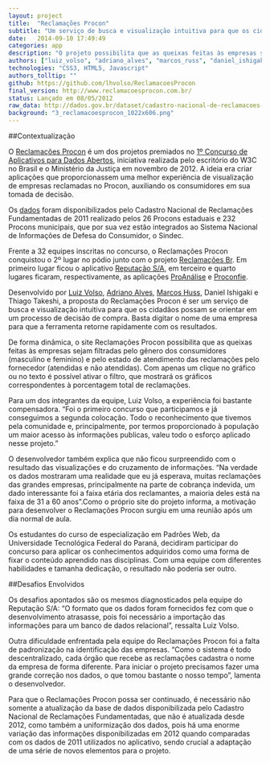 ```yaml
---
layout: project
title:  "Reclamações Procon"
subtitle: "Um serviço de busca e visualização intuitiva para que os cidadãos possam se orientar em um processo de decisão de compra"
date:   2014-09-10 17:49:49
categories: app
description: "O projeto possibilita que as queixas feitas às empresas sejam filtradas pelo gênero dos consumidores e pelo estado de atendimento das reclamações pelo fornecedor. Com apenas um clique no gráfico ou no texto é possível ativar o filtro, que mostrará os gráficos correspondentes à porcentagem total de reclamações."
authors: ["luiz_volso", "adriano_alves", "marcos_russ", "daniel_ishigaki", "thiago_takeshi"]
technologies: "CSS3, HTML5, Javascript"
authors_tolltip: ""
github: https://github.com/lhvolso/ReclamacoesProcon
final_version: http://www.reclamacoesprocon.com.br/
status: Lançado em 08/05/2012
raw_data: http://dados.gov.br/dataset/cadastro-nacional-de-reclamacoes-fundamentadas-procons-sindec
background: "3_reclamacoesprocon_1022x606.png"
---
```


##Contextualização

O [Reclamações Procon](http://www.reclamacoesprocon.com.br/) é um dos projetos premiados no [1º Concurso de Aplicativos para Dados Abertos](http://www.w3c.br/Noticias/CerimoniaDePremiacaoDo1ConcursoDeDadosAbertosW3cmj), iniciativa realizada pelo escritório do W3C no Brasil e o Ministério da Justiça em novembro de 2012. A ideia era criar aplicações que proporcionassem uma melhor experiência de visualização de empresas reclamadas no Procon, auxiliando os consumidores em sua tomada de decisão.

Os [dados](http://dados.gov.br/dataset/cadastro-nacional-de-reclamacoes-fundamentadas-procons-sindec) foram disponibilizados pelo Cadastro Nacional de Reclamações Fundamentadas de 2011 realizado pelos 26 Procons estaduais e 232 Procons municipais, que por sua vez estão integrados ao Sistema Nacional de Informações de Defesa do Consumidor, o Sindec.

Frente a 32 equipes inscritas no concurso, o Reclamações Procon conquistou o 2º lugar no pódio junto com o projeto [Reclamações Br](http://reclamacoes-br.herokuapp.com/#/). Em primeiro lugar ficou o aplicativo [Reputação S/A](http://reputacao-sa.org/), em terceiro e quarto lugares ficaram, respectivamente, as aplicações [ProAnálise](http://www.proanalise.co.nf/) e [Proconfie](http://proconfie.vod.dcc.ufmg.br/).

Desenvolvido por [Luiz Volso](http://github.com/lhvolso), [Adriano Alves](http://github.com/adrianoalima), [Marcos Huss](https://twitter.com/marcoshuss), Daniel Ishigaki e Thiago Takeshi, a proposta do Reclamações Procon é ser um serviço de busca e visualização intuitiva para que os cidadãos possam se orientar em um processo de decisão de compra. Basta digitar o nome de uma empresa para que a ferramenta retorne rapidamente com os resultados.

De forma dinâmica, o site Reclamações Procon possibilita que as queixas feitas às empresas sejam filtradas pelo gênero dos consumidores (masculino e feminino) e pelo estado de atendimento das reclamações pelo fornecedor (atendidas e não atendidas). Com apenas um clique no gráfico ou no texto é possível ativar o filtro, que mostrará os gráficos correspondentes à porcentagem total de reclamações.

Para um dos integrantes da equipe, Luiz Volso, a experiência foi bastante compensadora. “Foi o primeiro concurso que participamos e já conseguimos a segunda colocação. Todo o reconhecimento que tivemos pela comunidade e, principalmente, por termos proporcionado à população um maior acesso às informações publicas, valeu todo o esforço aplicado nesse projeto.”

O desenvolvedor também explica que não ficou surpreendido com o resultado das visualizações e do cruzamento de informações. “Na verdade os dados mostraram uma realidade que eu já esperava, muitas reclamações das grandes empresas, principalmente na parte de cobrança indevida, um dado interessante foi a faixa etária dos reclamantes, a maioria deles está na faixa de 31 a 60 anos”.Como o próprio site do projeto informa, a motivação para desenvolver o Reclamações Procon surgiu em uma reunião após um dia normal de aula.

Os estudantes do curso de especialização em Padrões Web, da Universidade Tecnológica Federal do Paraná, decidiram participar do concurso para aplicar os conhecimentos adquiridos como uma forma de fixar o conteúdo aprendido nas disciplinas. Com uma equipe com diferentes habilidades e tamanha dedicação, o resultado não poderia ser outro.

##Desafios Envolvidos

Os desafios apontados são os mesmos diagnosticados pela equipe do Reputação S/A: “O formato que os dados foram fornecidos fez com que o desenvolvimento atrasasse, pois foi necessário a importação das informações para um banco de dados relacional”, ressalta Luiz Volso.

Outra dificuldade enfrentada pela equipe do Reclamações Procon foi a falta de padronização na identificação das empresas. “Como o sistema é todo descentralizado, cada órgão que recebe as reclamações cadastra o nome da empresa de forma diferente. Para iniciar o projeto precisamos fazer uma grande correção nos dados, o que tomou bastante o nosso tempo”, lamenta o desenvolvedor.

Para que o Reclamações Procon possa ser continuado, é necessário não somente a atualização da base de dados disponibilizada pelo Cadastro Nacional de Reclamações Fundamentadas, que não é atualizada desde 2012, como também a uniformização dos dados, pois há uma enorme variação das informações disponibilizadas em 2012 quando comparadas com os dados de 2011 utilizados no aplicativo, sendo crucial a adaptação de uma série de novos elementos para o projeto.






